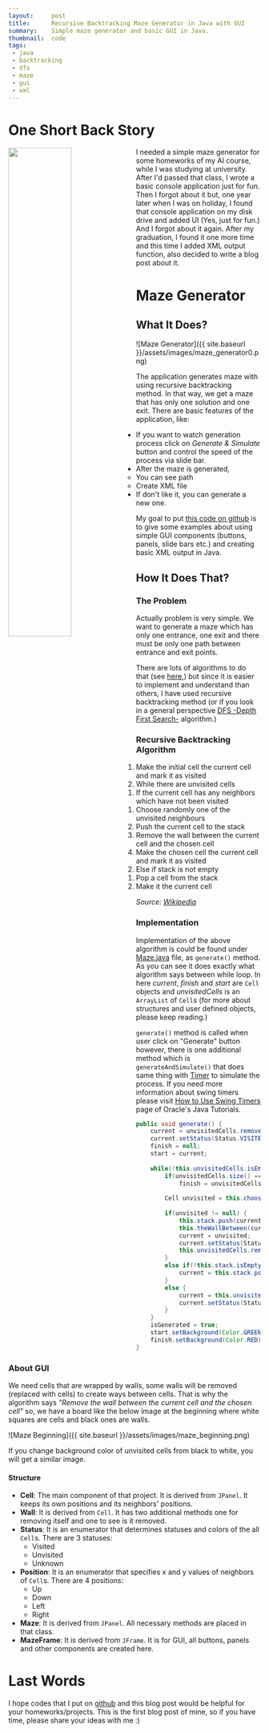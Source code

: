 ```yaml
---
layout:     post
title:      Recursive Backtracking Maze Generator in Java with GUI
summary:    Simple maze generator and basic GUI in Java.
thumbnail:  code
tags:
 - java
 - backtracking
 - dfs
 - maze
 - gui
 - xml
---
```


# One Short Back Story

<img src="{{ site.baseurl }}/assets/images/maze_generator1.png" width="50%" align="left"/>
I needed a simple maze generator for some homeworks of my AI course, while I was studying at university. After I'd passed that class,
I wrote a basic console application just for fun. Then I forgot about it but, one year later when I was on holiday,
I found that console application on my disk drive and added UI (Yes, just for fun.) And I forgot
about it again. After my graduation, I found it one more time and this time I added XML output function, also decided to write
a blog post about it.

# Maze Generator

## What It Does?

![Maze Generator]({{ site.baseurl }}/assets/images/maze_generator0.png)

The application generates maze with using recursive backtracking method.
In that way, we get a maze that has only one solution and one exit. There are basic features
of the application, like:

* If you want to watch generation process click on _Generate & Simulate_ button and control the speed of the process via slide bar.
* After the maze is generated, 
    * You can see path 
    * Create XML file
* If don't like it, you can generate a new one.

My goal to put [this code on github][1] is to give some examples about using simple GUI components (buttons, panels, slide bars etc.) and
creating basic XML output in Java.

## How It Does That?

### The Problem

Actually problem is very simple. We want to generate a maze which has only one entrance, one exit and there must be only one path
between entrance and exit points.

There are lots of algorithms to do that (see [here][2],) but since it is easier to implement and understand than others, I have used recursive
backtracking method (or if you look in a general perspective [DFS -Depth First Search-][3] algorithm.)

### Recursive Backtracking Algorithm

1. Make the initial cell the current cell and mark it as visited
2. While there are unvisited cells
    1. If the current cell has any neighbors which have not been visited
        1. Choose randomly one of the unvisited neighbours
        2. Push the current cell to the stack
        3. Remove the wall between the current cell and the chosen cell
        4. Make the chosen cell the current cell and mark it as visited
    2. Else if stack is not empty
        1. Pop a cell from the stack
        2. Make it the current cell
        
*Source: [Wikipedia][4]*

### Implementation

Implementation of the above algorithm is could be found under [Maze.java][5] file, as `generate()` method. As you
can see it does exactly what algorithm says between while loop. In here *current*, *finish* and *start* are `Cell` objects and 
*unvisitedCells* is an `ArrayList` of `Cell`s (for more about structures and user defined objects, please keep reading.)

`generate()` method is called when user click on "Generate" button however, there is one additional method which is `generateAndSimulate()`
that does same thing with [Timer][6] to simulate the process. If you need more information about swing timers please visit 
[How to Use Swing Timers][7] page of Oracle's Java Tutorials.

~~~ java
public void generate() {
	current = unvisitedCells.remove(getRandomInt(unvisitedCells.size()));
	current.setStatus(Status.VISITED);
	finish = null;
	start = current;
	
	while(!this.unvisitedCells.isEmpty()) {
		if(unvisitedCells.size() == 1)
			finish = unvisitedCells.get(0);
		
		Cell unvisited = this.chooseRandomUnvisitedNeighbour(current);
		
		if(unvisited != null) {
			this.stack.push(current);
			this.theWallBetween(current, unvisited).removeMe();
			current = unvisited;
			current.setStatus(Status.VISITED);
			this.unvisitedCells.remove(current);
		}
		else if(!this.stack.isEmpty()) {
			current = this.stack.pop();
		}
		else {
			current = this.unvisitedCells.remove(getRandomInt(unvisitedCells.size()));
			current.setStatus(Status.VISITED);
		}
	}
	isGenerated = true;
	start.setBackground(Color.GREEN);
	finish.setBackground(Color.RED);
}
~~~

### About GUI

We need cells that are wrapped by walls, some walls will be removed (replaced with cells) to create ways between cells.
That is why the algorithm says *"Remove the wall between the current cell and the chosen cell"* so, we have a board
like the below image at the beginning where white squares are cells and black ones are walls.

![Maze Beginning]({{ site.baseurl }}/assets/images/maze_beginning.png)

If you change background color of unvisited cells from black to white, you will get a similar image.

#### Structure

* __Cell__: The main component of that project. It is derived from `JPanel`. It keeps its own positions and its neighbors' positions.
* __Wall__: It is derived from `Cell`. It has two additional methods one for removing itself and one to see is it removed.
* __Status__: It is an enumerator that determines statuses and colors of the all `Cell`s. There are 3 statuses:
    * Visited
    * Unvisited
    * Unknown
* __Position__: It is an enumerator that specifies x and y values of neighbors of `Cell`s. There are 4 positions:
    * Up
    * Down
    * Left
    * Right
* __Maze__: It is derived from `JPanel`. All necessary methods are placed in that class.
* __MazeFrame__: It is derived from `JFrame`. It is for GUI, all buttons, panels and other components are created here.

# Last Words

I hope codes that I put on [github][1] and this blog post would be helpful for your homeworks/projects. 
This is the first blog post of mine, so if you have time, please share your ideas with me :)

[1]: https://github.com/onurozuduru/maze-generator
[2]: https://en.wikipedia.org/wiki/Maze_generation_algorithm
[3]: http://www.cs.toronto.edu/~heap/270F02/node36.html
[4]: https://en.wikipedia.org/wiki/Maze_generation_algorithm#Recursive_backtracker
[5]: https://github.com/onurozuduru/maze-generator/blob/master/src/com/ozuduru/mazegenerator/Maze.java
[6]: https://docs.oracle.com/javase/7/docs/api/javax/swing/Timer.html
[7]: https://docs.oracle.com/javase/tutorial/uiswing/misc/timer.html

